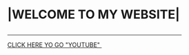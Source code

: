 <h1>|WELCOME TO MY WEBSITE|</h1><br>
<hr>
<a href="https://www.youtube.com/">CLICK HERE YO GO "YOUTUBE" </a>
<img src="c:\Users\SURYA\Downloads\yt.htm" alt="">
<!DOCTYPE html>
<html lang="en">
<head>
    <meta charset="UTF-8">
    <meta name="viewport" content="width=device-width, initial-scale=1.0">
    <title>My Simple Website</title>
    <style>
        /* General Reset */
        * {
            margin: 0;
            padding: 0;
            box-sizing: border-box;
        }

        body {
            font-family: Arial, sans-serif;
            line-height: 1.6;
        }

        /* Navbar Styling */
        nav {
            background-color: #333;
            padding: 10px;
        }

        nav ul {
            list-style-type: none;
            display: flex;
            justify-content: center;
        }

        nav ul li {
            margin: 0 20px;
        }

        nav ul li a {
            color: white;
            text-decoration: none;
            font-size: 18px;
        }

        nav ul li a:hover {
            color: #ff6347;
        }

        /* Header Section */
        header {
            background-color: #f4f4f4;
            text-align: center;
            padding: 50px;
        }

        header h1 {
            font-size: 3rem;
        }

        /* About Section */
        .about {
            padding: 30px;
            background-color: #fff;
            text-align: center;
        }

        .about h2 {
            font-size: 2.5rem;
        }

        /* Contact Section */
        .contact {
            background-color: #333;
            color: white;
            padding: 30px;
            text-align: center;
        }

        .contact form {
            margin: 0 auto;
            width: 60%;
            max-width: 500px;
        }

        .contact input, .contact textarea {
            width: 100%;
            padding: 10px;
            margin: 10px 0;
            border: 1px solid #ccc;
            border-radius: 5px;
        }

        .contact button {
            background-color: #ff6347;
            color: white;
            padding: 10px 20px;
            border: none;
            border-radius: 5px;
            cursor: pointer;
        }

        .contact button:hover {
            background-color: #e55347;
        }

        /* Footer Section */
        footer {
            background-color: #333;
            color: white;
            text-align: center;
            padding: 20px;
        }

    </style>
</head>
<body>
    <!-- Navigation Bar -->
    <nav>
        <ul>
            <li><a href="#home">Home</a></li>
            <li><a href="#about">About</a></li>
            <li><a href="#contact">Contact</a></li>
        </ul>
    </nav>

    <!-- Header Section -->
    <header id="home">
        <h1>Welcome to My Simple Website</h1>
        <p>Your one-stop solution for everything!</p>
    </header>

    <!-- About Section -->
    <section class="about" id="about">
        <h2>About Us</h2>
        <p>I AM SURYA.M THIS IS MY FIRST WEBSITE AND I AM A LEARNER.</p>
    </section>

    <!-- Contact Section -->
    <section class="contact" id="contact">
        <h2>Contact Us</h2>
        <form action="#" method="post">
            <input type="text" name="name" placeholder="Your Name" required>
            <input type="email" name="email" placeholder="Your Email" required>
            <textarea name="message" placeholder="Your Message" rows="5" required></textarea>
            <button type="submit">Send Message</button>
        </form>
    </section>

    <!-- Footer Section -->
    <footer>
        <p>&copy; 2024 My Simple Website. All rights reserved.</p>
    </footer>

</body>
</html>

